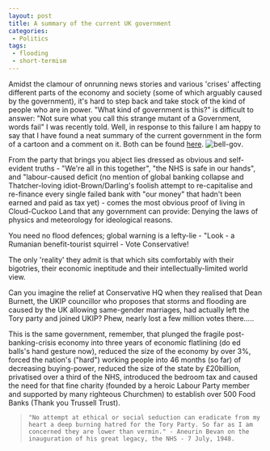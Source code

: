 ```yaml
---
layout: post
title: A summary of the current UK government 
categories:
 - Politics 
tags:
 - flooding
 - short-termism
---
```

Amidst the clamour of onrunning news stories and various 
'crises' affecting different parts of the economy and society
(some of which arguably caused by the government), it's 
hard to step back and take stock of the kind of people who are in power. 
"What kind of government is this?" is difficult to answer: 
"Not sure what you call this strange mutant of a Government, words fail"
I was recently told. Well, in response to this failure I am happy to say 
that I have found a neat summary of the current government in the form 
of a cartoon and a comment on it. Both can be found [here](http://www.theguardian.com/commentisfree/cartoon/2014/jan/27/flooding-defence-cuts-steve-bell).
![bell-gov](http://static.guim.co.uk/sys-images/Guardian/Pix/pictures/2014/1/27/1390860385428/Steve-Bell-28.1.2014-001.jpg).

From the party that brings you abject lies dressed as obvious and self-evident truths - "We're all in this together", "the NHS is safe in our hands", and "labour-caused deficit (no mention of global banking collapse and Thatcher-loving idiot-Brown/Darling's foolish attempt to re-capitalise and re-finance every single failed bank with "our money" that hadn't been earned and paid as tax yet) - comes the most obvious proof of living in Cloud-Cuckoo Land that any government can provide: Denying the laws of physics and meteorology for ideological reasons.


You need no flood defences; global warning is a lefty-lie - "Look - a Rumanian benefit-tourist squirrel - Vote Conservative!

The only 'reality' they admit is that which sits comfortably with their bigotries, their economic ineptitude and their intellectually-limited world view.

Can you imagine the relief at Conservative HQ when they realised that Dean Burnett, the UKIP councillor who proposes that storms and flooding are caused by the UK allowing same-gender marriages, had actually left the Tory party and joined UKIP? Phew, nearly lost a few million votes there…..

This is the same government, remember, that plunged the fragile post-banking-crisis economy into three years of economic flatlining (do ed balls's hand gesture now), reduced the size of the economy by over 3%, forced the nation's ("hard") working people into 46 months (so far) of decreasing buying-power, reduced the size of the state by £20billion, privatised over a third of the NHS, introduced the bedroom tax and caused the need for that fine charity (founded by a heroic Labour Party member and supported by many righteous Churchmen) to establish over 500 Food Banks (Thank you Trussell Trust).

>     "No attempt at ethical or social seduction can eradicate from my heart a deep burning hatred for the Tory Party. So far as I am concerned they are lower than vermin." - Aneurin Bevan on the inauguration of his great legacy, the NHS - 7 July, 1948.




